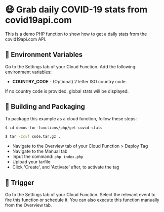 # 😷  Grab daily COVID-19 stats from covid19api.com
This is a demo PHP function to show how to get a daily stats from the covid19api.com API.

## 📝 Environment Variables
Go to the Settings tab of your Cloud Function. Add the following environment variables:

* **COUNTRY_CODE** - (Optional) 2 letter ISO country code.

If no country code is provided, global stats will be displayed. 

## 🚀 Building and Packaging
To package this example as a cloud function, follow these steps:
```bash
$ cd demos-for-functions/php/get-covid-stats

$ tar -zcvf code.tar.gz .
```
* Navigate to the Overview tab of your Cloud Function > Deploy Tag
* Navigate to the Manual tab
* Input the command: `php index.php`
* Upload your tarfile 
* Click 'Create', and 'Activate' after, to activate the tag

## 🎯 Trigger
Go to the Settings tab of your Cloud Function. Select the relevant event to fire this function or schedule it. You can also execute this function manually from the Overview tab.